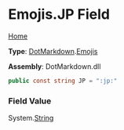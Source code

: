# Emojis\.JP Field

[Home](../../../README.md)

**Type**: [DotMarkdown](../../README.md)\.[Emojis](../README.md)

**Assembly**: DotMarkdown\.dll

```csharp
public const string JP = ":jp:"
```

### Field Value

System\.[String](https://docs.microsoft.com/en-us/dotnet/api/system.string)
